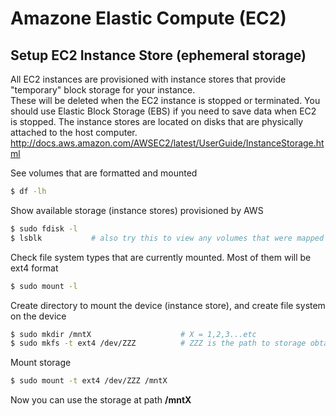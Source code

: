 # Amazone Elastic Compute (EC2)

## Setup EC2 Instance Store (ephemeral storage)
All EC2 instances are provisioned with instance stores that provide "temporary" block storage for your instance.  
These will be deleted when the EC2 instance is stopped or terminated.  You should use Elastic Block Storage (EBS) if you need to save data when EC2 is stopped.
The instance stores are located on disks that are physically attached to the host computer.
http://docs.aws.amazon.com/AWSEC2/latest/UserGuide/InstanceStorage.html

See volumes that are formatted and mounted
```sh
$ df -lh     
```

Show available storage (instance stores) provisioned by AWS
```sh
$ sudo fdisk -l  
$ lsblk           # also try this to view any volumes that were mapped at launch but not formatted and mounted
```

Check file system types that are currently mounted.  Most of them will be ext4 format
```sh
$ sudo mount -l
```
Create directory to mount the device (instance store), and create file system on the device
```sh
$ sudo mkdir /mntX                    # X = 1,2,3...etc
$ sudo mkfs -t ext4 /dev/ZZZ          # ZZZ is the path to storage obtained from fdisk -l (above)
```

Mount storage
```sh
$ sudo mount -t ext4 /dev/ZZZ /mntX
```

Now you can use the storage at path **/mntX**

